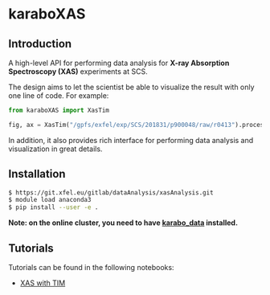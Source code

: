 # karaboXAS

## Introduction

A high-level API for performing data analysis for **X-ray Absorption Spectroscopy (XAS)** experiments at SCS. 

The design aims to let the scientist be able to visualize the result with only one line of code. For example:

```py
from karaboXAS import XasTim

fig, ax = XasTim("/gpfs/exfel/exp/SCS/201831/p900048/raw/r0413").process(50).select('XGM', 0.1).select(['MCP1', 'MCP2', 'MCP3'], 1).plot_spectrum(n_bins=40)
```

In addition, it also provides rich interface for performing data analysis and visualization in great details.


## Installation

```sh
$ https://git.xfel.eu/gitlab/dataAnalysis/xasAnalysis.git
$ module load anaconda3
$ pip install --user -e .
```

**Note: on the online cluster, you need to have [karabo_data](https://github.com/European-XFEL/karabo_data) installed.**

## Tutorials

Tutorials can be found in the following notebooks:

- [XAS with TIM](./notebooks/xas_with_tim_tutorial.ipynb)